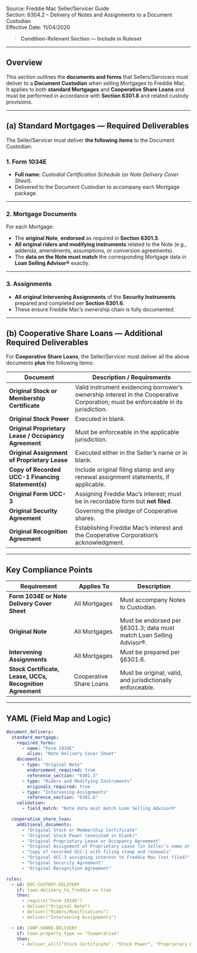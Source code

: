 Source: Freddie Mac Seller/Servicer Guide  
Section: 6304.2 – Delivery of Notes and Assignments to a Document Custodian  
Effective Date: 11/04/2020  

> **Condition-Relevant Section — Include in Ruleset**

---

## Overview
This section outlines the **documents and forms** that Sellers/Servicers must deliver to a **Document Custodian** when selling Mortgages to Freddie Mac.  
It applies to both **standard Mortgages** and **Cooperative Share Loans** and must be performed in accordance with **Section 6301.8** and related custody provisions.

---

## (a) Standard Mortgages — Required Deliverables

The Seller/Servicer must deliver **the following items** to the Document Custodian:

### 1. **Form 1034E**
- **Full name:** *Custodial Certification Schedule* (or *Note Delivery Cover Sheet*).  
- Delivered to the Document Custodian to accompany each Mortgage package.

---

### 2. **Mortgage Documents**
For each Mortgage:
- The **original Note**, **endorsed** as required in **Section 6301.3**.  
- **All original riders and modifying instruments** related to the Note (e.g., addenda, amendments, assumptions, or conversion agreements).  
- The **data on the Note must match** the corresponding Mortgage data in **Loan Selling Advisor®** exactly.

---

### 3. **Assignments**
- **All original Intervening Assignments** of the **Security Instruments** prepared and completed per **Section 6301.6**.  
- These ensure Freddie Mac’s ownership chain is fully documented.

---

## (b) Cooperative Share Loans — Additional Required Deliverables

For **Cooperative Share Loans**, the Seller/Servicer must deliver all the above documents **plus** the following items:

| Document | Description / Requirements |
|-----------|-----------------------------|
| **Original Stock or Membership Certificate** | Valid instrument evidencing borrower’s ownership interest in the Cooperative Corporation; must be enforceable in its jurisdiction. |
| **Original Stock Power** | Executed in blank. |
| **Original Proprietary Lease / Occupancy Agreement** | Must be enforceable in the applicable jurisdiction. |
| **Original Assignment of Proprietary Lease** | Executed either in the Seller’s name or in blank. |
| **Copy of Recorded UCC-1 Financing Statement(s)** | Include original filing stamp and any renewal assignment statements, if applicable. |
| **Original Form UCC-3** | Assigning Freddie Mac’s interest; must be in recordable form but **not filed**. |
| **Original Security Agreement** | Governing the pledge of Cooperative shares. |
| **Original Recognition Agreement** | Establishing Freddie Mac’s interest and the Cooperative Corporation’s acknowledgment. |

---

## Key Compliance Points
| Requirement | Applies To | Description |
|--------------|-------------|-------------|
| **Form 1034E or Note Delivery Cover Sheet** | All Mortgages | Must accompany Notes to Custodian. |
| **Original Note** | All Mortgages | Must be endorsed per §6301.3; data must match Loan Selling Advisor®. |
| **Intervening Assignments** | All Mortgages | Must be prepared per §6301.6. |
| **Stock Certificate, Lease, UCCs, Recognition Agreement** | Cooperative Share Loans | Must be original, valid, and jurisdictionally enforceable. |

---

## YAML (Field Map and Logic)
```yaml
document_delivery:
  standard_mortgage:
    required_forms:
      - name: "Form 1034E"
        alias: "Note Delivery Cover Sheet"
    documents:
      - type: "Original Note"
        endorsement_required: true
        reference_section: "6301.3"
      - type: "Riders and Modifying Instruments"
        originals_required: true
      - type: "Intervening Assignments"
        reference_section: "6301.6"
    validation:
      - field_match: "Note data must match Loan Selling Advisor®"

  cooperative_share_loan:
    additional_documents:
      - "Original Stock or Membership Certificate"
      - "Original Stock Power (executed in blank)"
      - "Original Proprietary Lease or Occupancy Agreement"
      - "Original Assignment of Proprietary Lease (in Seller’s name or blank)"
      - "Copy of recorded UCC-1 with filing stamp and renewals"
      - "Original UCC-3 assigning interest to Freddie Mac (not filed)"
      - "Original Security Agreement"
      - "Original Recognition Agreement"

rules:
  - id: DOC-CUSTODY-DELIVERY
    if: loan.delivery_to_freddie == true
    then:
      - require("Form 1034E")
      - deliver("Original Note")
      - deliver("Riders/Modifications")
      - deliver("Intervening Assignments")

  - id: COOP-SHARE-DELIVERY
    if: loan.property_type == "Cooperative"
    then:
      - deliver_all(["Stock Certificate", "Stock Power", "Proprietary Lease", "Assignment of Lease", "UCC-1", "UCC-3", "Security Agreement", "Recognition Agreement"])
